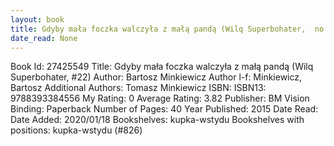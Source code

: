 ```yaml
---
layout: book
title: Gdyby mała foczka walczyła z małą pandą (Wilq Superbohater,  no. 22)
date_read: None
---
```


Book Id: 27425549
Title: Gdyby mała foczka walczyła z małą pandą (Wilq Superbohater, #22)
Author: Bartosz Minkiewicz
Author l-f: Minkiewicz, Bartosz
Additional Authors: Tomasz Minkiewicz
ISBN: 
ISBN13: 9788393384556
My Rating: 0
Average Rating: 3.82
Publisher: BM Vision
Binding: Paperback
Number of Pages: 40
Year Published: 2015
Date Read: 
Date Added: 2020/01/18
Bookshelves: kupka-wstydu
Bookshelves with positions: kupka-wstydu (#826)

